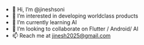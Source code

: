 - 👋 Hi, I’m @jineshsoni
- 👀 I’m interested in developing worldclass products
- 🌱 I’m currently learning AI
- 💞️ I’m looking to collaborate on Flutter / Android/ AI
- 📫 Reach me at jinesh2025@gmail.com



<!--# 📊 GitHub Stats:
![](https://github-readme-stats.vercel.app/api?username=jineshsoni&theme=onedark&hide_border=false&include_all_commits=true&count_private=true)<br/>
![](https://github-readme-streak-stats.herokuapp.com/?user=jineshsoni&theme=onedark&hide_border=false)<br/>
![](https://github-readme-stats.vercel.app/api/top-langs/?username=jineshsoni&theme=onedark&hide_border=false&include_all_commits=true&count_private=true&layout=compact)

## 🏆 GitHub Trophies
![](https://github-profile-trophy.vercel.app/?username=jineshsoni&theme=radical&no-frame=false&no-bg=true&margin-w=4)-->

<!---
jineshsoni/jineshsoni is a ✨ special ✨ repository because its `README.md` (this file) appears on your GitHub profile.
You can click the Preview link to take a look at your changes.
--->
